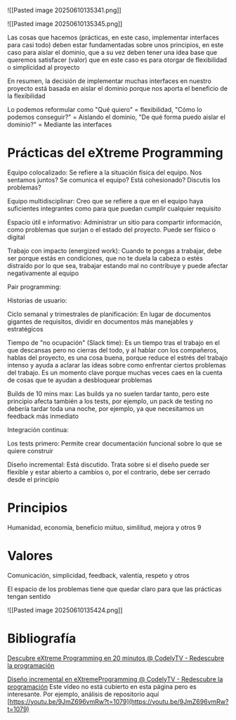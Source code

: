 ![[Pasted image 20250610135341.png]]

![[Pasted image 20250610135345.png]]

Las cosas que hacemos (prácticas, en este caso, implementar interfaces para casi todo) deben estar fundamentadas sobre unos principios, en este caso para aislar el dominio, que a su vez deben tener una idea base que queremos satisfacer (valor) que en este caso es para otorgar de flexibilidad o simplicidad al proyecto

En resumen, la decisión de implementar muchas interfaces en nuestro proyecto está basada en aislar el dominio porque nos aporta el beneficio de la flexibilidad

Lo podemos reformular como "Qué quiero" = flexibilidad, "Cómo lo podemos conseguir?" = Aislando el dominio, "De qué forma puedo aislar el dominio?" = Mediante las interfaces

# Prácticas del eXtreme Programming

Equipo colocalizado: Se refiere a la situación física del equipo. Nos sentamos juntos? Se comunica el equipo? Está cohesionado? Discutis los problemas?

Equipo multidisciplinar: Creo que se refiere a que en el equipo haya suficientes integrantes como para que puedan cumplir cualquier requisito

Espacio útil e informativo: Administrar un sitio para compartir información, como problemas que surjan o el estado del proyecto. Puede ser físico o digital

Trabajo con impacto (energized work): Cuando te pongas a trabajar, debe ser porque estás en condiciones, que no te duela la cabeza o estés distraído por lo que sea, trabajar estando mal no contribuye y puede afectar negativamente al equipo

Pair programming: 

Historias de usuario: 

Ciclo semanal y trimestrales de planificación: En lugar de documentos gigantes de requisitos, dividir en documentos más manejables y estratégicos

Tiempo de "no ocupación" (Slack time): Es un tiempo tras el trabajo en el que descansas pero no cierras del todo, y al hablar con los compañeros, hablas del proyecto, es una cosa buena, porque reduce el estrés del trabajo intenso y ayuda a aclarar las ideas sobre como enfrentar ciertos problemas del trabajo. Es un momento clave porque muchas veces caes en la cuenta de cosas que te ayudan a desbloquear problemas

Builds de 10 mins max: Las builds ya no suelen tardar tanto, pero este principio afecta también a los tests, por ejemplo, un pack de testing no debería tardar toda una noche, por ejemplo, ya que necesitamos un feedback más inmediato

Integración continua: 

Los tests primero: Permite crear documentación funcional sobre lo que se quiere construir

Diseño incremental: Está discutido. Trata sobre si el diseño puede ser flexible y estar abierto a cambios o, por el contrario, debe ser cerrado desde el principio

# Principios

Humanidad, economía, beneficio mútuo, similitud, mejora y otros 9

# Valores

Comunicación, simplicidad, feedback, valentía, respeto y otros

El espacio de los problemas tiene que quedar claro para que las prácticas tengan sentido

![[Pasted image 20250610135424.png]]

# Bibliografía

[Descubre eXtreme Programming en 20 minutos @ CodelyTV - Redescubre la programación](https://www.youtube.com/watch?v=ejtOeIqx1Ps)

[Diseño incremental en eXtremeProgramming @ CodelyTV - Redescubre la programación](https://www.youtube.com/watch?v=9JmZ696vmRw) Este vídeo no está cubierto en esta página pero es interesante. Por ejemplo, análisis de repositorio aquí [https://youtu.be/9JmZ696vmRw?t=1079](https://youtu.be/9JmZ696vmRw?t=1079)
